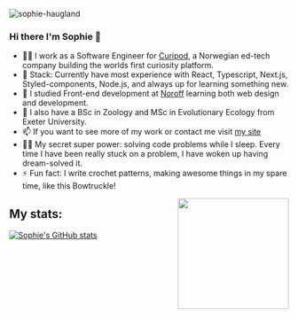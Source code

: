 ![sophie-haugland](https://user-images.githubusercontent.com/54497081/194089677-e114ecc6-c9b8-4133-8d4c-4a7854641e5e.png)



### Hi there I'm Sophie 👋 

- 👩‍💻 I work as a Software Engineer for <a href="https://curipod.com/">Curipod</a>, a Norwegian ed-tech company building the worlds first curiosity platform.
- 🥞 Stack: Currently have most experience with React, Typescript, Next.js, Styled-components, Node.js, and always up for learning something new.
- 🌱 I studied Front-end development at <a href="https://www.noroff.no/en/studies/vocational-school/front-end-development">Noroff</a> learning both web design and development.
- 🐘 I also have a BSc in Zoology and MSc in Evolutionary Ecology from Exeter University.
- 📫 If you want to see more of my work or contact me visit <a href="https://soph-web-dev.eu/">my site</a>
- 🦸‍♀️ My secret super power: solving code problems while I sleep. Every time I have been really stuck on a problem, I have woken up having dream-solved it. 
- ⚡ Fun fact: I write crochet patterns, making awesome things in my spare time, like this Bowtruckle!
<img src="https://user-images.githubusercontent.com/54497081/194096904-3f97909e-b46c-49de-bca2-9a3ad3540973.png" width="200" height="200" align="right" />



## My stats:
[![Sophie's GitHub stats](https://github-readme-stats.vercel.app/api?username=Soph-H-P&theme=onedark&show_icons=true)](https://github.com/anuraghazra/github-readme-stats)

